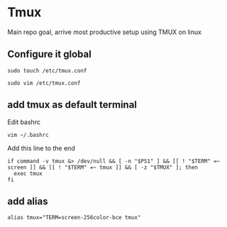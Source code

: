 # Tmux
Main repo goal, arrive most productive setup using TMUX on linux

## Configure it global
```
sudo touch /etc/tmux.conf
```
```
sudo vim /etc/tmux.conf
```
## add tmux as default terminal
Edit bashrc
```
vim ~/.bashrc
```
Add this line to the end
```
if command -v tmux &> /dev/null && [ -n "$PS1" ] && [[ ! "$TERM" =~ screen ]] && [[ ! "$TERM" =~ tmux ]] && [ -z "$TMUX" ]; then
  exec tmux
fi
```

## add alias
```
alias tmux="TERM=screen-256color-bce tmux"
```
